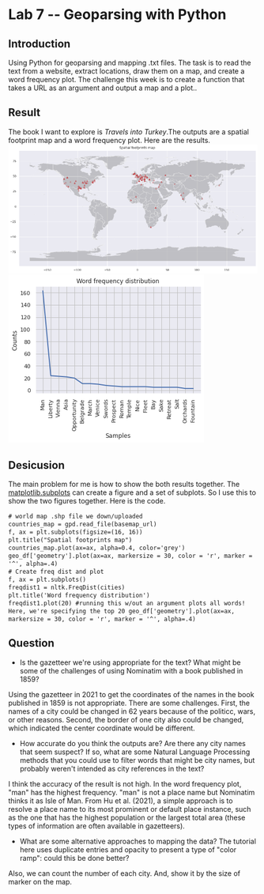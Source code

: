 # Lab 7 -- Geoparsing with Python
## Introduction
Using Python for geoparsing and mapping .txt files. The task is to read the text from a website, extract locations, draw them on a map, and create a word frequency plot. The challenge this week is to create a function that takes a URL as an argument and output a map and a plot.. 
## Result
The book I want to explore is *Travels into Turkey*.The outputs are a spatial footprint map and a word frequency plot. Here are the results.
![Spatial Footprint Map](images/FootprintMap.png)
![Word Frequency Plot](images/FrequencyPlot.png)
## Desicusion
The main problem for me is how to show the both results together. The [matplotlib.subplots](https://matplotlib.org/stable/api/_as_gen/matplotlib.pyplot.subplots.html) can create a figure and a set of subplots. So I use this to show the two figures together. Here is the code.
```
# world map .shp file we down/uploaded
countries_map = gpd.read_file(basemap_url)
f, ax = plt.subplots(figsize=(16, 16))
plt.title("Spatial footprints map")
countries_map.plot(ax=ax, alpha=0.4, color='grey')
geo_df['geometry'].plot(ax=ax, markersize = 30, color = 'r', marker = '^', alpha=.4)
# Create freq dist and plot
f, ax = plt.subplots()
freqdist1 = nltk.FreqDist(cities)
plt.title('Word frequency distribution')
freqdist1.plot(20) #running this w/out an argument plots all words! Here, we're specifying the top 20 geo_df['geometry'].plot(ax=ax, markersize = 30, color = 'r', marker = '^', alpha=.4)
```
## Question
* Is the gazetteer we're using appropriate for the text? What might be some of the challenges of using Nominatim with a book published in 1859?

Using the gazetteer in 2021 to get the coordinates of the names in the book published in 1859 is not appropriate. There are some challenges. First, the names of a city could be changed in 62 years because of the politicc, wars, or other reasons. Second, the border of one city also could be changed, which indicated the center coordinate would be different.
* How accurate do you think the outputs are? Are there any city names that seem suspect? If so, what are some Natural Language Processing methods that you could use to filter words that might be city names, but probably weren't intended as city references in the text?

I think the accuracy of the result is not high. In the word frequency plot, "man" has the highest frequency. "man" is not a place name but Nominatim thinks it as Isle of Man. From Hu et al. (2021), a simple approach is to resolve a place name to its most prominent or default place instance, such as the one that has the highest population or the largest total area (these types of information are often available in gazetteers).
* What are some alternative approaches to mapping the data? The tutorial here uses duplicate entries and opacity to present a type of "color ramp": could this be done better?

Also, we can count the number of each city. And, show it by the size of marker on the map.
